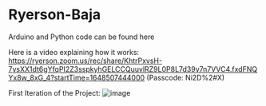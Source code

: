 # Ryerson-Baja

Arduino and Python code can be found here

Here is a video explaining how it works:
https://ryerson.zoom.us/rec/share/KhtrPxvsH-7ysXX1dt6gYfqPI2Z3sspkyhGELCCQuuvlRZ9L0P8L7d39y7n7VVC4.fxdFNQYx8w_8xG_4?startTime=1648507444000 (Passcode: Ni2D%2#X) 

First Iteration of the Project:
![image](https://user-images.githubusercontent.com/66404210/160675433-96fe3a54-524d-4b28-9bd4-c32bb66a268d.png)

